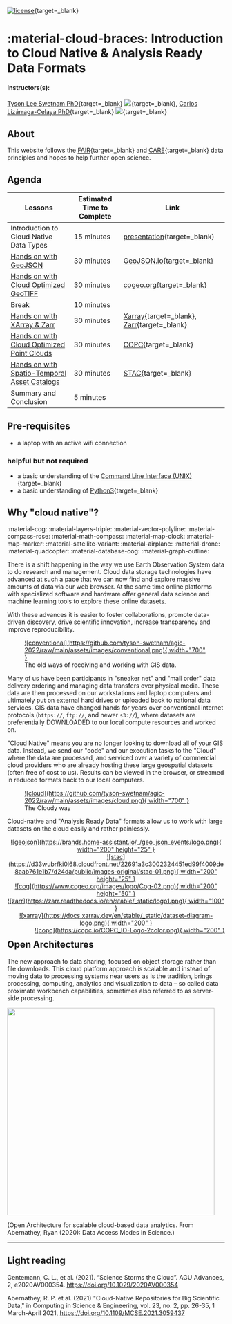 [![license](https://mirrors.creativecommons.org/presskit/buttons/88x31/svg/by.svg)](https://creativecommons.org/licenses/by/4.0/){target=_blank} 

# :material-cloud-braces: Introduction to Cloud Native & Analysis Ready Data Formats

#### Instructors(s): 

[Tyson Lee Swetnam PhD](https://tysonswetnam.com/){target=_blank} [![](https://orcid.org/sites/default/files/images/orcid_16x16.png)](http://orcid.org/0000-0002-6639-7181){target=_blank},
[Carlos Lizárraga-Celaya PhD](https://github.com/carloslizarragac){target=_blank} [![](https://orcid.org/sites/default/files/images/orcid_16x16.png)](https://orcid.org/0000-0002-0893-4268){target=_blank}

## About

This website follows the [FAIR](https://www.go-fair.org/fair-principles/){target=_blank} and [CARE](https://www.gida-global.org/care){target=_blank} data principles and hopes to help further open science. 

## Agenda

| Lessons | Estimated Time to Complete | Link |
|---------|----------------------------|------|
| Introduction to Cloud Native Data Types | 15 minutes | [presentation](https://docs.google.com/presentation/d/1MXOqsIC5TzPB8GH-UweZp3BxGMFrj-qPdPCHSOlqbjU/edit?usp=sharing){target=_blank} |
| [Hands on with GeoJSON](geojson.md) | 30 minutes | [GeoJSON.io](https://geojson.io){target=_blank} |
| [Hands on with Cloud Optimized GeoTIFF](cog.md) | 30 minutes | [cogeo.org](https://cogeo.org){target=_blank} |
| Break | 10 minutes | |
| [Hands on with XArray & Zarr](xarray.md) | 30 minutes | [Xarray](https://docs.xarray.dev/en/stable/){target=_blank}, [Zarr](https://zarr.readthedocs.io/en/stable/){target=_blank} |
| [Hands on with Cloud Optimized Point Clouds](copc.md) | 30 minutes | [COPC](https://copc.io/){target=_blank} |
| [Hands on with Spatio-Temporal Asset Catalogs](stac.md) | 30 minutes | [STAC](https://stacspec.org/){target=_blank} | 
| Summary and Conclusion | 5 minutes | | 

## Pre-requisites

* a laptop with an active wifi connection

### helpful but not required

* a basic understanding of the [Command Line Interface (UNIX)](https://swcarpentry.github.io/shell-novice/){target=_blank}
* a basic understanding of [Python3](https://www.geeksforgeeks.org/introduction-to-python3/#:~:text=Python%20is%20a%20high%2Dlevel,them%20readable%20all%20the%20time.){target=_blank}


## Why "cloud native"?

:material-cog: :material-layers-triple:   :material-vector-polyline:   :material-compass-rose:   :material-math-compass:   :material-map-clock: :material-map-marker:   :material-satellite-variant:   :material-airplane:   :material-drone:   :material-quadcopter:   :material-database-cog:   :material-graph-outline: 

There is a shift happening in the way we use Earth Observation System data to do research and management. Cloud data storage technologies have advanced at such a pace that we can now find and explore massive amounts of data via our web browser. At the same time online platforms with specialized software and hardware offer general data science and machine learning tools to explore these online datasets.

With these advances it is easier to foster collaborations, promote data-driven discovery, drive scientific innovation, increase transparency and improve reproducibility.

<figure markdown>
  <a href="https://github.com/tyson-swetnam/agic-2022/raw/main/assets/images/conventional.png" target="blank" rel="conventional">![conventional](https://github.com/tyson-swetnam/agic-2022/raw/main/assets/images/conventional.png){ width="700" } </a>
    <figcaption> The old ways of receiving and working with GIS data. </figcaption>
</figure>

Many of us have been participants in "sneaker net" and "mail order" data delivery ordering and managing data transfers over physical media. These data are then processed on our workstations and laptop computers and ultimately put on external hard drives or uploaded back to national data services. GIS data have changed hands for years over conventional internet protocols (`https://`, `ftp://`, and newer `s3://`), where datasets are preferentially DOWNLOADED to our local compute resources and worked on.

"Cloud Native" means you are no longer looking to download all of your GIS data. Instead, we send our "code" and our execution tasks to the "Cloud" where the data are processed, and serviced over a variety of commercial cloud providers who are already hosting these large geospatial datasets (often free of cost to us).  Results can be viewed in the browser, or streamed in reduced formats back to our local computers.

<figure markdown>
  <a href="https://github.com/tyson-swetnam/agic-2022/raw/main/assets/images/cloud.png" target="blank" rel="cloud">![cloud](https://github.com/tyson-swetnam/agic-2022/raw/main/assets/images/cloud.png){ width="700" } </a>
    <figcaption> The Cloudy way </figcaption>
</figure>

Cloud-native and "Analysis Ready Data" formats allow us to work with large datasets on the cloud easily and rather painlessly.

<center>
<a href="https://geojson.io" style="float:left" target="blank" rel="geojson">![geojson](https://brands.home-assistant.io/_/geo_json_events/logo.png){ width="200" height="25" } </a>
<a href="https://stacspec.org" style="float:center" target="blank" rel="stac">![stac](https://d33wubrfki0l68.cloudfront.net/22691a3c3002324451ed99f4009de8aab761e1b7/d24da/public/images-original/stac-01.png){ width="200" height="25" } </a>
<a href="https://cogeo.org" style="float:right" target="blank" rel="cog">![cog](https://www.cogeo.org/images/logo/Cog-02.png){ width="200" height="50" } </a> 
</center> 

<center>
<a href="https://zarr.readthedocs.io" style="float:left" target="blank" rel="zarr">![zarr](https://zarr.readthedocs.io/en/stable/_static/logo1.png){ width="100" } </a>
<a href="https://docs.xarray.dev" style="float:center" target="blank" rel="xarray">![xarray](https://docs.xarray.dev/en/stable/_static/dataset-diagram-logo.png){ width="200" } </a> 
<a href="https://copc.io" style="float:right" target="blank" rel="copc">![copc](https://copc.io/COPC_IO-Logo-2color.png){ width="200" } </a> 
</center>

## Open Architectures

The new approach to data sharing, focused on object storage rather than file downloads. This cloud platform approach is scalable and instead of moving data to processing systems near users as is the tradition, brings processing, computing, analytics and visualization to data – so called data proximate workbench capabilities, sometimes also referred to as server-side processing.

<img src="https://miro.medium.com/max/1400/1*FkR2h8f_Lut00Uo_Pxogvg.png" width=480>

(Open Architecture for scalable cloud-based data analytics. From Abernathey, Ryan (2020): Data Access Modes in Science.)

---

## Light reading

Gentemann, C. L., et al. (2021). “Science Storms the Cloud”. AGU Advances, 2, e2020AV000354. https://doi.org/10.1029/2020AV000354

Abernathey, R. P.  et al. (2021) "Cloud-Native Repositories for Big Scientific Data," in Computing in Science & Engineering, vol. 23, no. 2, pp. 26-35, 1 March-April 2021, https://doi.org/10.1109/MCSE.2021.3059437
